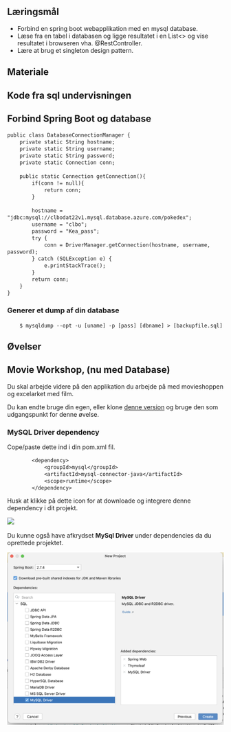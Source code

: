 
## Læringsmål
* Forbind en spring boot webapplikation med en mysql database.
* Læse fra en tabel i databasen og ligge resultatet i en List<> og vise resultatet i browseren vha. @RestController.
* Lære at brug et singleton design pattern. 

## Materiale


## Kode fra sql undervisningen 


## Forbind Spring Boot og database

```
public class DatabaseConnectionManager {
    private static String hostname;
    private static String username;
    private static String password;
    private static Connection conn;

    public static Connection getConnection(){
        if(conn != null){
            return conn;
        }

        hostname = "jdbc:mysql://clbodat22v1.mysql.database.azure.com/pokedex";
        username = "clbo";
        password = "Kea_pass";
        try {
            conn = DriverManager.getConnection(hostname, username, password);
        } catch (SQLException e) {
            e.printStackTrace();
        }
        return conn;
    }
}
```

 

### Generer et dump af din database

```
	$ mysqldump --opt -u [uname] -p [pass] [dbname] > [backupfile.sql]
```


## Øvelser

## Movie Workshop, (nu med Database)
Du skal arbejde videre på den applikation du arbejde på med movieshoppen og excelarket med film. 

Du kan endte bruge din egen, eller klone [denne version](https://github.com/2-semester-programmering/Ex_movieWorkshop.git) og bruge den som udgangspunkt for denne øvelse. 

### MySQL Driver dependency
Cope/paste dette ind i din pom.xml fil.

```
        <dependency>
            <groupId>mysql</groupId>
            <artifactId>mysql-connector-java</artifactId>
            <scope>runtime</scope>
        </dependency>
```
Husk at klikke på dette icon for at downloade og integrere denne dependency i dit projekt.

![](mavendep.png)

Du kunne også have afkrydset **MySql Driver** under dependencies da du oprettede projektet. 

![](assets/MySqlDriver.png)



